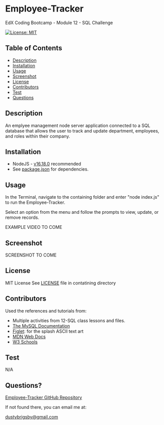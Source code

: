 # Employee-Tracker

EdX Coding Bootcamp - Module 12 - SQL Challenge

[![License: MIT](https://img.shields.io/badge/License-MIT-yellow.svg)](https://opensource.org/licenses/MIT)

## Table of Contents

- [Description](#description)
- [Installation](#installation)
- [Usage](#usage)
- [Screenshot](#screenshot)
- [License](#license)
- [Contributors](#contributors)
- [Test](#test)
- [Questions](#questions)

<a name="description"></a>

## Description

An emplyee management node server application connected to a SQL database that allows the user to track and update department, employees, and roles within their company.

<a name="installation"></a>

## Installation

- NodeJS - [v16.18.0](https://nodejs.org/dist/v16.18.0/node-v16.18.0-x64.msi) recommended
- See [package.json](/package.json) for dependencies.

<a name="usage"></a>

## Usage

In the Terminal, navigate to the containing folder and enter "node index.js" to run the Employee-Tracker.

Select an option from the menu and follow the prompts to view, update, or remove records.

EXAMPLE VIDEO TO COME

<a name="screenshot"></a>

## Screenshot

SCREENSHOT TO COME

<a name="license"></a>

## License

MIT License
See [LICENSE](/LICENSE) file in contatining directory

<a name="contributors"></a>

## Contributors

Used the references and tutorials from:

- Multiple activities from 12-SQL class lessons and files.
- [The MySQL Documentation](https://dev.mysql.com/doc/)
- [Figlet](https://www.npmjs.com/package/figlet): for the splash ASCII text art
- [MDN Web Docs](https://developer.mozilla.org/en-US/docs/Web/JavaScript)
- [W3 Schools](https://www.w3schools.com/jsref/default.asp)

<a name="test"></a>

## Test

N/A

<a name="questions"></a>

## Questions?

[Employee-Tracker GitHub Repository](https://github.com/dustybrigsby/Employee-Tracker)

If not found there, you can email me at:

[dustybrigsby@gmail.com](mailto:dustybrigsby@gmail.com)
